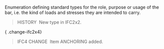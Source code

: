 ﻿Enumeration defining standard types for the role, purpose or usage of the bar, i.e. the kind of loads and stresses they are intended to carry.

> HISTORY&nbsp; New type in IFC2x2.

{ .change-ifc2x4}
> IFC4 CHANGE&nbsp; Item ANCHORING added.